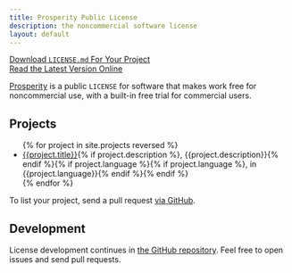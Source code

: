 ```yaml
---
title: Prosperity Public License
description: the noncommercial software license
layout: default
---
```


<div class="download"><a class="button" href="/3.0.0.md" download="LICENSE.md">Download <code>LICENSE.md</code> For Your Project</a></div>

<div class="centered"><a class="button" href="/versions/3.0.0">Read the Latest Version Online</a></div>

[Prosperity](versions/3.0.0) is a public `LICENSE` for software that makes work free for noncommercial use, with a built-in free trial for commercial users.

<h2 id=projects>Projects</h2>

<ul class="projects">
{% for project in site.projects reversed %}
<li>
    <a href="{{project.url}}">{{project.title}}</a>{% if project.description %}, {{project.description}}{% endif %}{% if project.language %}{% if project.language %}, in {{project.language}}{% endif %}{% endif %}
  </li>
  {% endfor %}
</ul>

<p>To list your project, send a pull request <a href="https://github.com/licensezero/prosperitylicense.com/">via GitHub</a>.</p>

<h2 id=Development>Development</h2>

License development continues in [the GitHub repository](https://github.com/licensezero/prosperity-public-license).  Feel free to open issues and send pull requests.
